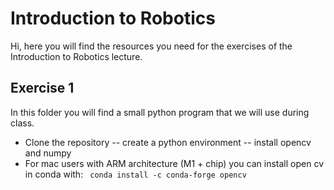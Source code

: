 # Introduction to Robotics
Hi, here you will find the resources you need for the exercises of the Introduction to Robotics lecture.
## Exercise 1
In this folder you will find a small python program that we will use during class. 
* Clone the repository -- create a python environment -- install opencv and numpy 
* For mac users with ARM architecture (M1 + chip) you can install open cv in conda with: ``` conda install -c conda-forge opencv``` 

